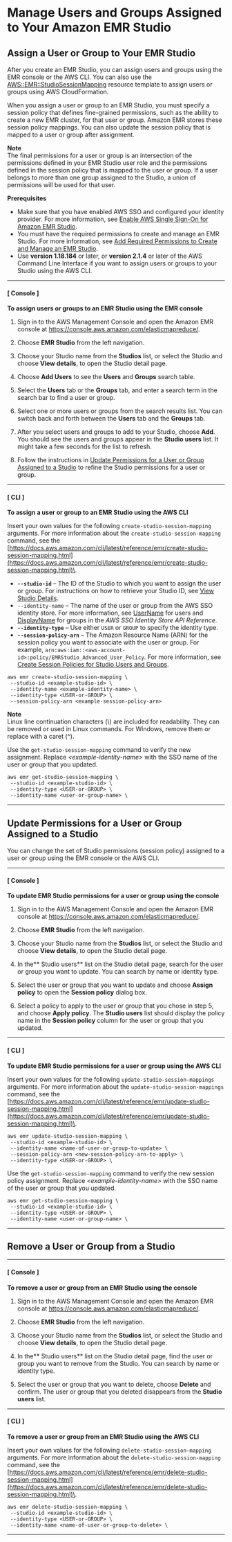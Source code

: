 # Manage Users and Groups Assigned to Your Amazon EMR Studio<a name="emr-studio-manage-users"></a>

## Assign a User or Group to Your EMR Studio<a name="emr-studio-assign-users-groups"></a>

After you create an EMR Studio, you can assign users and groups using the EMR console or the AWS CLI\. You can also use the [AWS::EMR::StudioSessionMapping](https://docs.aws.amazon.com/AWSCloudFormation/latest/UserGuide/aws-resource-emr-studiosessionmapping.html) resource template to assign users or groups using AWS CloudFormation\.

When you assign a user or group to an EMR Studio, you must specify a session policy that defines fine\-grained permissions, such as the ability to create a new EMR cluster, for that user or group\. Amazon EMR stores these session policy mappings\. You can also update the session policy that is mapped to a user or group after assignment\.

**Note**  
The final permissions for a user or group is an intersection of the permissions defined in your EMR Studio user role and the permissions defined in the session policy that is mapped to the user or group\. If a user belongs to more than one group assigned to the Studio, a union of permissions will be used for that user\.

**Prerequisites**
+ Make sure that you have enabled AWS SSO and configured your identity provider\. For more information, see [Enable AWS Single Sign\-On for Amazon EMR Studio](emr-studio-enable-sso.md)\.
+ You must have the required permissions to create and manage an EMR Studio\. For more information, see [Add Required Permissions to Create and Manage an EMR Studio](emr-studio-admin-permissions.md)\.
+ Use **version 1\.18\.184** or later, or **version 2\.1\.4** or later of the AWS Command Line Interface if you want to assign users or groups to your Studio using the AWS CLI\.

------
#### [ Console ]

**To assign users or groups to an EMR Studio using the EMR console**

1. Sign in to the AWS Management Console and open the Amazon EMR console at [https://console\.aws\.amazon\.com/elasticmapreduce/](https://console.aws.amazon.com/elasticmapreduce/)\.

1. Choose **EMR Studio** from the left navigation\.

1. Choose your Studio name from the **Studios** list, or select the Studio and choose **View details**, to open the Studio detail page\.

1. Choose **Add Users** to see the **Users** and **Groups** search table\.

1. Select the **Users** tab or the **Groups** tab, and enter a search term in the search bar to find a user or group\. 

1. Select one or more users or groups from the search results list\. You can switch back and forth between the **Users** tab and the **Groups** tab\.

1. After you select users and groups to add to your Studio, choose **Add**\. You should see the users and groups appear in the **Studio users** list\. It might take a few seconds for the list to refresh\.

1. Follow the instructions in [Update Permissions for a User or Group Assigned to a Studio](#emr-studio-update-user) to refine the Studio permissions for a user or group\.

------
#### [ CLI ]

**To assign a user or group to an EMR Studio using the AWS CLI**

Insert your own values for the following `create-studio-session-mapping` arguments\. For more information about the `create-studio-session-mapping` command, see the [https://docs.aws.amazon.com/cli/latest/reference/emr/create-studio-session-mapping.html](https://docs.aws.amazon.com/cli/latest/reference/emr/create-studio-session-mapping.html)\.
+ **`--studio-id`** – The ID of the Studio to which you want to assign the user or group\. For instructions on how to retrieve your Studio ID, see [View Studio Details](emr-studio-manage-studio.md#emr-studio-get-studio-id)\.
+ `--identity-name` – The name of the user or group from the AWS SSO identity store\. For more information, see [UserName](https://docs.aws.amazon.com/singlesignon/latest/IdentityStoreAPIReference/API_User.html#singlesignon-Type-User-UserName) for users and [DisplayName](https://docs.aws.amazon.com/singlesignon/latest/IdentityStoreAPIReference/API_Group.html#singlesignon-Type-Group-DisplayName) for groups in the *AWS SSO Identity Store API Reference*\.
+ **`--identity-type`** – Use either `USER` or `GROUP` to specify the identity type\.
+ **`--session-policy-arn`** – The Amazon Resource Name \(ARN\) for the session policy you want to associate with the user or group\. For example, `arn:aws:iam::<aws-account-id>:policy/EMRStudio_Advanced_User_Policy`\. For more information, see [Create Session Policies for Studio Users and Groups](emr-studio-user-role.md#emr-studio-session-policies)\.

```
aws emr create-studio-session-mapping \
 --studio-id <example-studio-id> \
 --identity-name <example-identity-name> \
 --identity-type <USER-or-GROUP> \
 --session-policy-arn <example-session-policy-arn>
```

**Note**  
Linux line continuation characters \(\\\) are included for readability\. They can be removed or used in Linux commands\. For Windows, remove them or replace with a caret \(^\)\.

Use the `get-studio-session-mapping` command to verify the new assignment\. Replace *<example\-identity\-name>* with the SSO name of the user or group that you updated\.

```
aws emr get-studio-session-mapping \
 --studio-id <example-studio-id> \
 --identity-type <USER-or-GROUP> \
 --identity-name <user-or-group-name> \
```

------

## Update Permissions for a User or Group Assigned to a Studio<a name="emr-studio-update-user"></a>

You can change the set of Studio permissions \(session policy\) assigned to a user or group using the EMR console or the AWS CLI\.

------
#### [ Console ]

****To update EMR Studio permissions for a user or group using the console****

1. Sign in to the AWS Management Console and open the Amazon EMR console at [https://console\.aws\.amazon\.com/elasticmapreduce/](https://console.aws.amazon.com/elasticmapreduce/)\.

1. Choose **EMR Studio** from the left navigation\.

1. Choose your Studio name from the **Studios** list, or select the Studio and choose **View details**, to open the Studio detail page\.

1. In the** Studio users** list on the Studio detail page, search for the user or group you want to update\. You can search by name or identity type\.

1. Select the user or group that you want to update and choose **Assign policy** to open the **Session policy** dialog box\.

1. Select a policy to apply to the user or group that you chose in step 5, and choose **Apply policy**\. The **Studio users** list should display the policy name in the **Session policy** column for the user or group that you updated\.

------
#### [ CLI ]

**To update EMR Studio permissions for a user or group using the AWS CLI**

Insert your own values for the following `update-studio-session-mappings` arguments\. For more information about the `update-studio-session-mappings` command, see the [https://docs.aws.amazon.com/cli/latest/reference/emr/update-studio-session-mapping.html](https://docs.aws.amazon.com/cli/latest/reference/emr/update-studio-session-mapping.html)\.

```
aws emr update-studio-session-mapping \
 --studio-id <example-studio-id> \
 --identity-name <name-of-user-or-group-to-update> \
 --session-policy-arn <new-session-policy-arn-to-apply> \
 --identity-type <USER-or-GROUP> \
```

Use the `get-studio-session-mapping` command to verify the new session policy assignment\. Replace *<example\-identity\-name>* with the SSO name of the user or group that you updated\.

```
aws emr get-studio-session-mapping \
 --studio-id <example-studio-id> \
 --identity-type <USER-or-GROUP> \
 --identity-name <user-or-group-name> \
```

------

## Remove a User or Group from a Studio<a name="emr-studio-remove-user"></a>

------
#### [ Console ]

****To remove a user or group from an EMR Studio using the console****

1. Sign in to the AWS Management Console and open the Amazon EMR console at [https://console\.aws\.amazon\.com/elasticmapreduce/](https://console.aws.amazon.com/elasticmapreduce/)\.

1. Choose **EMR Studio** from the left navigation\.

1. Choose your Studio name from the **Studios** list, or select the Studio and choose **View details**, to open the Studio detail page\.

1. In the** Studio users** list on the Studio detail page, find the user or group you want to remove from the Studio\. You can search by name or identity type\.

1. Select the user or group that you want to delete, choose **Delete** and confirm\. The user or group that you deleted disappears from the **Studio users** list\.

------
#### [ CLI ]

**To remove a user or group from an EMR Studio using the AWS CLI**

Insert your own values for the following `delete-studio-session-mapping` arguments\. For more information about the `delete-studio-session-mapping` command, see the [https://docs.aws.amazon.com/cli/latest/reference/emr/delete-studio-session-mapping.html](https://docs.aws.amazon.com/cli/latest/reference/emr/delete-studio-session-mapping.html)\.

```
aws emr delete-studio-session-mapping \
 --studio-id <example-studio-id> \
 --identity-type <USER-or-GROUP> \
 --identity-name <name-of-user-or-group-to-delete> \
```

------